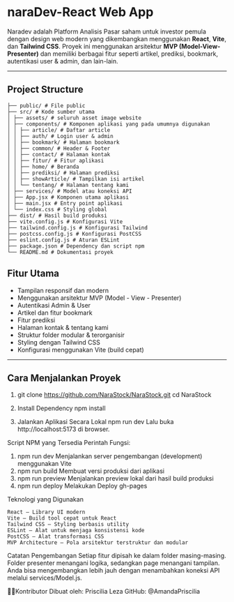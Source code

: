 # naraDev-React Web App
Naradev adalah Platform Analisis Pasar saham untuk investor pemula dengan design web modern yang dikembangkan menggunakan **React**, **Vite**, dan **Tailwind CSS**. Proyek ini menggunakan arsitektur **MVP (Model-View-Presenter)** dan memiliki berbagai fitur seperti artikel, prediksi, bookmark, autentikasi user & admin, dan lain-lain.

---

## Project Structure
```
├── public/ # File public
├── src/ # Kode sumber utama
│ ├── assets/ # seluruh asset image website
│ ├── components/ # Komponen aplikasi yang pada umumnya digunakan
│ │ ├── article/ # Daftar article
│ │ ├── auth/ # Login user & admin
│ │ ├── bookmark/ # Halaman bookmark
│ │ ├── common/ # Header & Footer
│ │ ├── contact/ # Halaman kontak
│ │ ├── fitur/ # Fitur aplikasi
│ │ ├── home/ # Beranda
│ │ ├── prediksi/ # Halaman prediksi
│ │ ├── showArticle/ # Tampilkan isi artikel
│ │ └── tentang/ # Halaman tentang kami
│ ├── services/ # Model atau koneksi API
│ ├── App.jsx # Komponen utama aplikasi
│ ├── main.jsx # Entry point aplikasi
│ └── index.css # Styling global
├── dist/ # Hasil build produksi
├── vite.config.js # Konfigurasi Vite
├── tailwind.config.js # Konfigurasi Tailwind
├── postcss.config.js # Konfigurasi PostCSS
├── eslint.config.js # Aturan ESLint
├── package.json # Dependency dan script npm
└── README.md # Dokumentasi proyek
```


## Fitur Utama
- Tampilan responsif dan modern
- Menggunakan arsitektur MVP (Model - View - Presenter)
- Autentikasi Admin & User
- Artikel dan fitur bookmark
- Fitur prediksi
- Halaman kontak & tentang kami
- Struktur folder modular & terorganisir
- Styling dengan Tailwind CSS
- Konfigurasi menggunakan Vite (build cepat)

---

## Cara Menjalankan Proyek
1. git clone https://github.com/NaraStock/NaraStock.git
   cd NaraStock

2. Install Dependency
   npm install

3. Jalankan Aplikasi Secara Lokal
   npm run dev
   Lalu buka http://localhost:5173 di browser.

Script NPM yang Tersedia
Perintah	Fungsi:
1. npm run dev	Menjalankan server pengembangan (development) menggunakan Vite
2. npm run build	Membuat versi produksi dari aplikasi
3. npm run preview	Menjalankan preview lokal dari hasil build produksi
4. npm run deploy Melakukan Deploy gh-pages


Teknologi yang Digunakan
```
React — Library UI modern
Vite — Build tool cepat untuk React
Tailwind CSS — Styling berbasis utility
ESLint — Alat untuk menjaga konsistensi kode
PostCSS — Alat transformasi CSS
MVP Architecture — Pola arsitektur terstruktur dan modular
```

Catatan Pengembangan
Setiap fitur dipisah ke dalam folder masing-masing.
Folder presenter menangani logika, sedangkan page menangani tampilan.
Anda bisa mengembangkan lebih jauh dengan menambahkan koneksi API melalui services/Model.js.

🙋‍♀Kontributor
Dibuat oleh: Priscilia Leza
GitHub: @AmandaPriscilia






